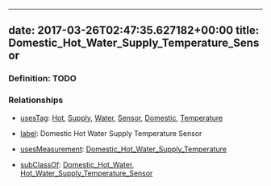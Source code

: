 
---
date: 2017-03-26T02:47:35.627182+00:00
title: Domestic_Hot_Water_Supply_Temperature_Sensor
---
### Definition: TODO

### Relationships

* [usesTag](https://brickschema.org/schema/1.0/BrickFrame#usesTag): [Hot](https://brickschema.org/schema/1.0/BrickTag#Hot), [Supply](https://brickschema.org/schema/1.0/BrickTag#Supply), [Water](https://brickschema.org/schema/1.0/BrickTag#Water), [Sensor](https://brickschema.org/schema/1.0/BrickTag#Sensor), [Domestic](https://brickschema.org/schema/1.0/BrickTag#Domestic), [Temperature](https://brickschema.org/schema/1.0/BrickTag#Temperature)

* [label](http://www.w3.org/2000/01/rdf-schema#label): Domestic Hot Water Supply Temperature Sensor

* [usesMeasurement](https://brickschema.org/schema/1.0/BrickFrame#usesMeasurement): [Domestic_Hot_Water_Supply_Temperature](https://brickschema.org/schema/1.0/Brick#Domestic_Hot_Water_Supply_Temperature)

* [subClassOf](http://www.w3.org/2000/01/rdf-schema#subClassOf): [Domestic_Hot_Water](https://brickschema.org/schema/1.0/Brick#Domestic_Hot_Water), [Hot_Water_Supply_Temperature_Sensor](https://brickschema.org/schema/1.0/Brick#Hot_Water_Supply_Temperature_Sensor)
